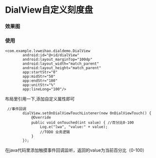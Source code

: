 # DialView自定义刻度盘
### 效果图
### 使用
```
<com.example.lvweihao.dialdemo.DialView
        android:id="@+id/dialView"
        android:layout_marginTop="100dp"
        android:layout_width="match_parent"
        android:layout_height="match_parent"
        app:startStr="0"
        app:midStr="50"
        app:endStr="100"
        app:unitStr="%"
        app:lineLong="100"/>
```
布局里引用一下,添加自定义属性即可
```
 //事件回调
        dialView.setOnDialViewTouchListener(new OnDialViewTouch() {
            @Override
            public void onTouched(int value) { //百分比0-100
                Log.e("lwa", "value:" + value);
                //TODO 业务逻辑
            }
        });
```
在java代码里添加触摸事件回调监听，返回的value为当前百分比（0-100）
